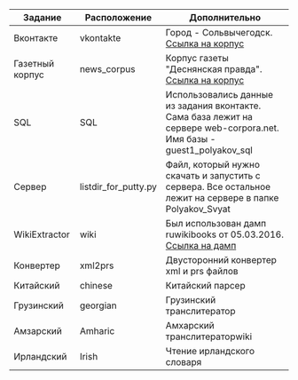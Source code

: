 | Задание         | Расположение         | Дополнительно                                                                                                          |
|-----------------|----------------------|------------------------------------------------------------------------------------------------------------------------|
| Вконтакте       | vkontakte            | Город - Сольвычегодск. [Ссылка на корпус](https://yadi.sk/d/rMAKJYAIsFLc6)                                             |
| Газетный корпус | news_corpus          | Корпус газеты "Деснянская правда". [Ссылка на корпус](https://yadi.sk/d/ydDb0973p2e3Z)                                 |
| SQL             | SQL                  | Использовались данные из задания вконтакте. Сама база лежит на сервере web-corpora.net. Имя базы - guest1_polyakov_sql |
| Сервер          | listdir_for_putty.py | Файл, который нужно скачать и запустить с сервера. Все остальное лежит на сервере в папке Polyakov_Svyat               |
| WikiExtractor   | wiki                 | Был использован дамп ruwikibooks от 05.03.2016. [Ссылка на дамп](https://dumps.wikimedia.org/ruwikibooks/20160305/)    |
| Конвертер       | xml2prs              | Двусторонний конвертер xml и prs файлов                                                                                |
| Китайский       | chinese              | Китайский парсер                                                                                                       |
| Грузинский      | georgian             | Грузинский транслитератор                                                                                              |
| Амзарский       | Amharic              | Амхарский транслитераторwiki                                                                                           |
| Ирландский      | Irish                | Чтение ирландского словаря                                                                                             |